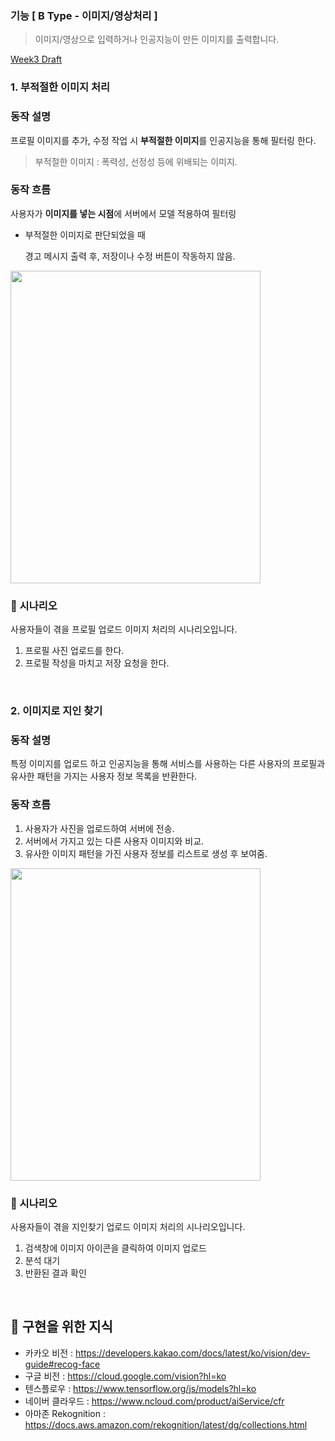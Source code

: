 ### 기능 [ B Type - 이미지/영상처리 ]

>이미지/영상으로 입력하거나 인공지능이 만든 이미지를 출력합니다.

[Week3 Draft](./GoMemory_week3_draft.pdf)

### **1. 부적절한 이미지 처리**

### 동작 설명

프로필 이미지를 추가, 수정 작업 시 **부적절한 이미지**를 인공지능을 통해 필터링 한다.

> 부적절한 이미지 : 폭력성, 선정성 등에 위배되는 이미지.

### 동작 흐름
사용자가 **이미지를 넣는 시점**에 서버에서 모델 적용하여 필터링

- 부적절한 이미지로 판단되었을 때

    경고 메시지 출력 후, 저장이나 수정 버튼이 작동하지 않음. 

<img src="https://user-images.githubusercontent.com/42436353/89118343-02070a00-d4e0-11ea-80b9-d45f5d86e1d0.png" width = "400" height = "500">

### :movie_camera: ​시나리오

사용자들이 겪을 프로필 업로드 이미지 처리의 시나리오입니다.

1. 프로필 사진 업로드를 한다.
2. 프로필 작성을 마치고 저장 요청을 한다.

<br/>

### **2. 이미지로 지인 찾기**
### 동작 설명
특정 이미지를 업로드 하고 인공지능을 통해 서비스를 사용하는 다른 사용자의 프로필과 유사한 패턴을 가지는 사용자 정보 목록을 반환한다.

### 동작 흐름
1. 사용자가 사진을 업로드하여 서버에 전송.
2. 서버에서 가지고 있는 다른 사용자 이미지와 비교.
3. 유사한 이미지 패턴을 가진 사용자 정보를 리스트로 생성 후 보여줌.

<img src="https://user-images.githubusercontent.com/42436353/89118344-03d0cd80-d4e0-11ea-8334-c2d0c4dc68dd.png" width = "400" height = "500">

### :movie_camera: 시나리오

사용자들이 겪을 지인찾기 업로드 이미지 처리의 시나리오입니다.

1. 검색창에 이미지 아이콘을 클릭하여 이미지 업로드
2. 분석 대기
3. 반환된 결과 확인

<br/>

## :memo: 구현을 위한 지식​

- 카카오 비전 : https://developers.kakao.com/docs/latest/ko/vision/dev-guide#recog-face
- 구글 비전 : https://cloud.google.com/vision?hl=ko
- 텐스플로우 : https://www.tensorflow.org/js/models?hl=ko
- 네이버 클라우드 : https://www.ncloud.com/product/aiService/cfr
- 아마존 Rekognition : https://docs.aws.amazon.com/rekognition/latest/dg/collections.html
